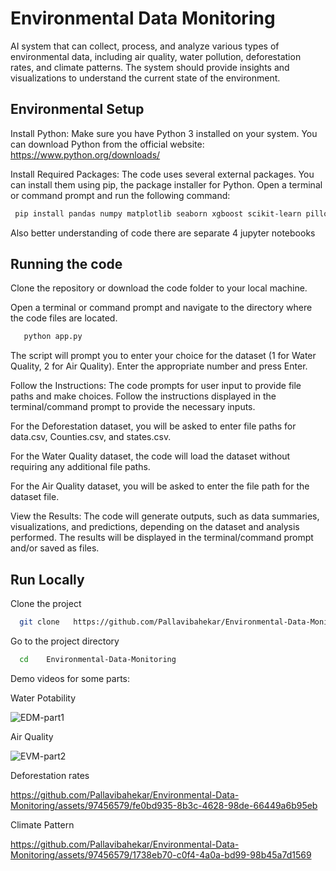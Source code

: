 
#  Environmental Data Monitoring

AI system that can collect, process, and analyze various types of environmental data, including air quality, water pollution, deforestation rates, and climate patterns. The system should provide insights and visualizations to understand the current state of the environment.



## Environmental Setup

Install Python: Make sure you have Python 3 installed on your system. You can download Python from the official website: https://www.python.org/downloads/

Install Required Packages: The code uses several external packages. You can install them using pip, the package installer for Python. Open a terminal or command prompt and run the following command:

```bash
 pip install pandas numpy matplotlib seaborn xgboost scikit-learn pillow

```

Also better understanding of code there are separate 4 jupyter notebooks


## Running the  code


Clone the repository or download the code folder to your local machine.

Open a terminal or command prompt and navigate to the directory where the code files are located.
```bash
   python app.py
```
The script will prompt you to enter your choice for the dataset (1 for Water Quality, 2 for Air Quality). Enter the appropriate number and press Enter.

Follow the Instructions: The code prompts for user input to provide file paths and make choices. Follow the instructions displayed in the terminal/command prompt to provide the necessary inputs.

For the Deforestation dataset, you will be asked to enter file paths for data.csv, Counties.csv, and states.csv.

For the Water Quality dataset, the code will load the dataset
without requiring any additional file paths.

For the Air Quality dataset, you will be asked to enter the file path for the dataset file.

View the Results: 
The code will generate outputs, such as data summaries, visualizations, and predictions, depending on the dataset and analysis performed. The results will be displayed in the terminal/command prompt and/or saved as files.
## Run Locally

Clone the project

```bash
  git clone   https://github.com/Pallavibahekar/Environmental-Data-Monitoring.git
```

Go to the project directory

```bash
  cd    Environmental-Data-Monitoring
```

Demo videos for  some parts:

Water Potability

![EDM-part1](https://github.com/Pallavibahekar/Environmental-Data-Monitoring/assets/97456579/eb699df9-14e0-492e-83ec-8962e30067fd)

Air Quality


![EVM-part2](https://github.com/Pallavibahekar/Environmental-Data-Monitoring/assets/97456579/91a1fc9e-a7f4-4973-912e-057e5d0fdafd)

Deforestation rates

https://github.com/Pallavibahekar/Environmental-Data-Monitoring/assets/97456579/fe0bd935-8b3c-4628-98de-66449a6b95eb

Climate Pattern

https://github.com/Pallavibahekar/Environmental-Data-Monitoring/assets/97456579/1738eb70-c0f4-4a0a-bd99-98b45a7d1569


